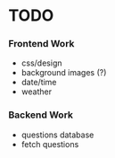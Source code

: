 # TODO

### Frontend Work
- css/design
- background images (?)
- date/time
- weather

### Backend Work
- questions database
- fetch questions
